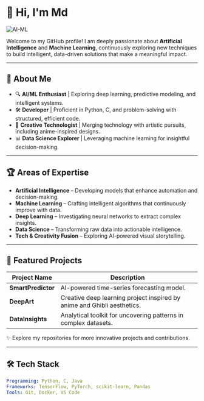 # 👋 Hi, I'm Md 

![AI-ML](https://cdn.pixabay.com/photo/2024/01/29/22/47/ai-generated-8540913_1280.jpg)

Welcome to my GitHub profile! I am deeply passionate about **Artificial Intelligence** and **Machine Learning**, continuously exploring new techniques to build intelligent, data-driven solutions that make a meaningful impact.

---

## 🚀 About Me

- 🔍 **AI/ML Enthusiast** | Exploring deep learning, predictive modeling, and intelligent systems.
- 🛠 **Developer** | Proficient in Python, C, and problem-solving with structured, efficient code.
- 🎨 **Creative Technologist** | Merging technology with artistic pursuits, including anime-inspired designs.
- 📊 **Data Science Explorer** | Leveraging machine learning for insightful decision-making.

---

## 🏆 Areas of Expertise

- **Artificial Intelligence** – Developing models that enhance automation and decision-making.
- **Machine Learning** – Crafting intelligent algorithms that continuously improve with data.
- **Deep Learning** – Investigating neural networks to extract complex insights.
- **Data Science** – Transforming raw data into actionable intelligence.
- **Tech & Creativity Fusion** – Exploring AI-powered visual storytelling.

---

## 📂 Featured Projects

| **Project Name**   | **Description** |
|-------------------|------------------------------------------------|
| **SmartPredictor** | AI-powered time-series forecasting model. |
| **DeepArt** | Creative deep learning project inspired by anime and Ghibli aesthetics. |
| **DataInsights** | Analytical toolkit for uncovering patterns in complex datasets. |

✨ Explore my repositories for more innovative projects and contributions.

---

## 🛠 Tech Stack

```yaml
Programming: Python, C, Java  
Frameworks: TensorFlow, PyTorch, scikit-learn, Pandas  
Tools: Git, Docker, VS Code
